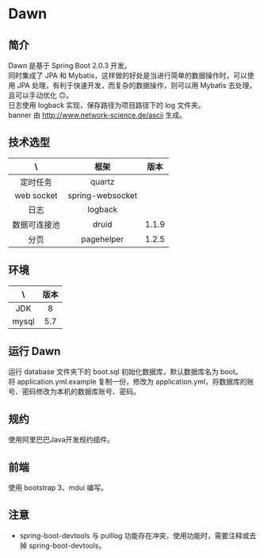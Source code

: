 # Dawn

## 简介

Dawn 是基于 Spring Boot 2.0.3 开发。  
同时集成了 JPA 和 Mybatis，这样做的好处是当进行简单的数据操作时，可以使用 JPA 处理，有利于快速开发，而复杂的数据操作，则可以用 Mybatis 去处理，且可以手动优化 🙃。  
日志使用 logback 实现，保存路径为项目路径下的 log 文件夹。  
banner 由 http://www.network-science.de/ascii 生成。

## 技术选型

|      \       |       框架       | 版本  |
| :----------: | :--------------: | :---: |
|   定时任务   |      quartz      |       |
|  web socket   | spring-websocket |       |
|     日志     |     logback      |       |
| 数据可连接池 |      druid       | 1.1.9 |
|     分页     |    pagehelper    | 1.2.5 |

## 环境

|  \    | 版本 |
| :---: | :--: |
|  JDK  |  8   |
| mysql | 5.7  |

## 运行 Dawn

运行 database 文件夹下的 boot.sql 初始化数据库，默认数据库名为 boot。  
将 application.yml.example 复制一份，修改为 application.yml，将数据库的账号、密码修改为本机的数据库账号、密码。  

## 规约

使用阿里巴巴Java开发规约插件。  

## 前端

使用 bootstrap 3、mdui 编写。

## 注意

* spring-boot-devtools 与 pulllog 功能存在冲突，使用功能时，需要注释或去掉 spring-boot-devtools。  